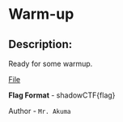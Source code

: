 
# Warm-up
## Description:
 Ready for some warmup.
 
 [File](https://drive.google.com/file/d/1kUVm3thgqXn-2exvj5d1RcUFnf1t_WDJ/view?usp=sharing)

**Flag Format** - shadowCTF{flag}

Author - `Mr. Akuma`

